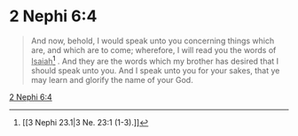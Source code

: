 # 2 Nephi 6:4

> And now, behold, I would speak unto you concerning things which are, and which are to come; wherefore, I will read you the words of <u>Isaiah</u>[^a] . And they are the words which my brother has desired that I should speak unto you. And I speak unto you for your sakes, that ye may learn and glorify the name of your God.

[2 Nephi 6:4](https://www.churchofjesuschrist.org/study/scriptures/bofm/2-ne/6?lang=eng&id=p4#p4)


[^a]: [[3 Nephi 23.1|3 Ne. 23:1 (1-3).]]
